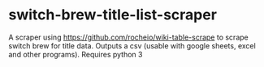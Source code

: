 # switch-brew-title-list-scraper
A scraper using https://github.com/rocheio/wiki-table-scrape to scrape switch brew for title data. Outputs a csv (usable with google sheets, excel and other programs). Requires python 3
